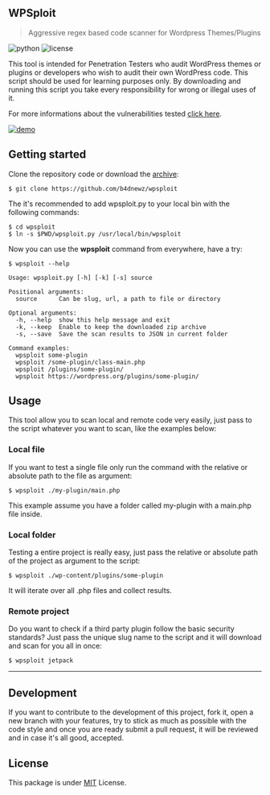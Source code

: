 ## WPSploit

> Aggressive regex based code scanner for Wordpress Themes/Plugins

![python](https://img.shields.io/badge/python-2.7-brightgreen.svg) ![license](https://img.shields.io/badge/license-MIT-brightgreen.svg)

This tool is intended for Penetration Testers who audit WordPress themes or plugins or developers who wish to audit their own WordPress code. This script should be used for learning purposes only. By downloading and running this script you take every responsibility for wrong or illegal uses of it.

For more informations about the vulnerabilities tested [click here](https://github.com/ethicalhack3r/wordpress_plugin_security_testing_cheat_sheet).

[![demo](https://asciinema.org/a/SKPJtXGr04egsIOeELUMdPAkb.png)](https://asciinema.org/a/SKPJtXGr04egsIOeELUMdPAkb)

## Getting started

Clone the repository code or download the [archive](https://github.com/b4dnewz/wpsploit/archive/master.zip):

```
$ git clone https://github.com/b4dnewz/wpsploit
```

The it's recommended to add wpsploit.py to your local bin with the following commands:

```
$ cd wpsploit
$ ln -s $PWD/wpsploit.py /usr/local/bin/wpsploit
```

Now you can use the __wpsploit__ command from everywhere, have a try:

```
$ wpsploit --help

Usage: wpsploit.py [-h] [-k] [-s] source

Positional arguments:
  source      Can be slug, url, a path to file or directory

Optional arguments:
  -h, --help  show this help message and exit
  -k, --keep  Enable to keep the downloaded zip archive
  -s, --save  Save the scan results to JSON in current folder

Command examples:
  wpsploit some-plugin
  wpsploit /some-plugin/class-main.php
  wpsploit /plugins/some-plugin/
  wpsploit https://wordpress.org/plugins/some-plugin/
```


## Usage

This tool allow you to scan local and remote code very easily, just pass to the script whatever you want to scan, like the examples below:

### Local file

If you want to test a single file only run the command with the relative or absolute path to the file as argument:

```
$ wpsploit ./my-plugin/main.php
```

This example assume you have a folder called my-plugin with a main.php file inside.

### Local folder

Testing a entire project is really easy, just pass the relative or absolute path of the project as argument to the script:

```
$ wpsploit ./wp-content/plugins/some-plugin
```

It will iterate over all .php files and collect results.

### Remote project

Do you want to check if a third party plugin follow the basic security standards? Just pass the unique slug name to the script and it will download and scan for you all in once:

```
$ wpsploit jetpack
```

---

## Development

If you want to contribute to the development of this project, fork it, open a new branch with your features, try to stick as much as possible with the code style and once you are ready submit a pull request, it will be reviewed and in case it's all good, accepted.

## License

This package is under [MIT](https://github.com/b4dnewz/wpsploit/blob/master/LICENSE) License.
